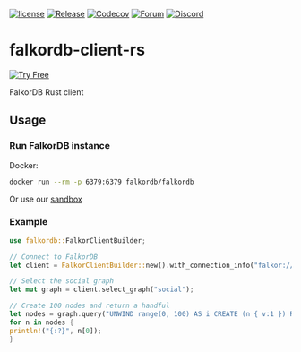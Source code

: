 [![license](https://img.shields.io/github/license/falkordb/falkordb-client-rs.svg)](https://github.com/falkordb/falkordb-client-rs)
[![Release](https://img.shields.io/github/release/falkordb/falkordb-client-rs.svg)](https://github.com/falkordb/falkordb-client-rs/releases/latest)
[![Codecov](https://codecov.io/gh/falkordb/falkordb-client-rs/branch/main/graph/badge.svg)](https://codecov.io/gh/falkordb/falkordb-client-rs)
[![Forum](https://img.shields.io/badge/Forum-falkordb-blue)](https://github.com/orgs/FalkorDB/discussions)
[![Discord](https://img.shields.io/discord/1146782921294884966?style=flat-square)](https://discord.gg/ErBEqN9E)

# falkordb-client-rs

[![Try Free](https://img.shields.io/badge/Try%20Free-FalkorDB%20Cloud-FF8101?labelColor=FDE900&style=for-the-badge&link=https://app.falkordb.cloud)](https://app.falkordb.cloud)

FalkorDB Rust client

## Usage

### Run FalkorDB instance

Docker:

```sh
docker run --rm -p 6379:6379 falkordb/falkordb
```

Or use our [sandbox](https://cloud.falkordb.com/sandbox)

### Example

```rust
use falkordb::FalkorClientBuilder;

// Connect to FalkorDB
let client = FalkorClientBuilder::new().with_connection_info("falkor://127.0.0.1:6379".try_into().unwrap()).build().unwrap();

// Select the social graph
let mut graph = client.select_graph("social");

// Create 100 nodes and return a handful
let nodes = graph.query("UNWIND range(0, 100) AS i CREATE (n { v:1 }) RETURN n LIMIT 10").with_timeout(5000).perform().unwrap().data;
for n in nodes {
println!("{:?}", n[0]);
}
```
